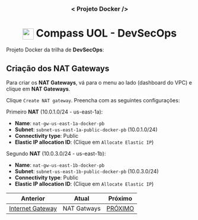 <h3 align="center">< Projeto Docker /></h3>

<h1 align="center">
    <img align="center" src="https://logospng.org/download/uol/logo-uol-icon-256.png" width="30" height="30" /> Compass UOL - DevSecOps
</h1>

Projeto Docker da trilha de **DevSecOps**:

## Criação dos NAT Gateways

Para criar os **NAT Gateways**, vá para o menu ao lado (dashboard do VPC) e clique em **NAT Gateways**.

Clique `Create NAT gateway`. Preencha com as seguintes configurações:

Primeiro **NAT** (10.0.1.0/24 - us-east-1a):

- **Name**: `nat-gw-us-east-1a-docker-pb`
- **Subnet**: `subnet-us-east-1a-public-docker-pb` (10.0.1.0/24)
- **Connectivity type**: Public
- **Elastic IP allocation ID**: (Clique em `Allocate Elastic IP`)

Segundo **NAT** (10.0.3.0/24 - us-east-1b):

- **Name**: `nat-gw-us-east-1b-docker-pb`
- **Subnet**: `subnet-us-east-1b-public-docker-pb` (10.0.3.0/24)
- **Connectivity type**: Public
- **Elastic IP allocation ID**: (Clique em `Allocate Elastic IP`)

| Anterior                                  | Atual       | Próximo                      |
| ----------------------------------------- | ----------- | ---------------------------- |
| [Internet Gateway](2.internet_gateway.md) | NAT Gatways | [PRÓXIMO](4.route_tables.md) |
